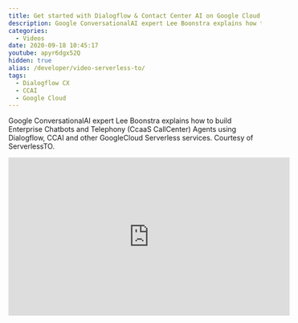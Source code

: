```yaml
---
title: Get started with Dialogflow & Contact Center AI on Google Cloud
description: Google ConversationalAI expert Lee Boonstra explains how to build Enterprise Chatbots and Telephony (CcaaS CallCenter) Agents using Dialogflow, CCAI and other GoogleCloud Serverless services. Courtesy of ServerlessTO.
categories:
  - Videos
date: 2020-09-18 10:45:17
youtube: apyr6dgx52Q
hidden: true
alias: /developer/video-serverless-to/
tags:
  - Dialogflow CX
  - CCAI
  - Google Cloud
---
```



Google ConversationalAI expert Lee Boonstra explains how to build Enterprise Chatbots and Telephony (CcaaS CallCenter) Agents using Dialogflow, CCAI and other GoogleCloud Serverless services. Courtesy of ServerlessTO.

<!--more-->
<iframe width="560" height="315" src="https://www.youtube.com/embed/apyr6dgx52Q" frameborder="0" allow="accelerometer; autoplay; encrypted-media; gyroscope; picture-in-picture" allowfullscreen></iframe>